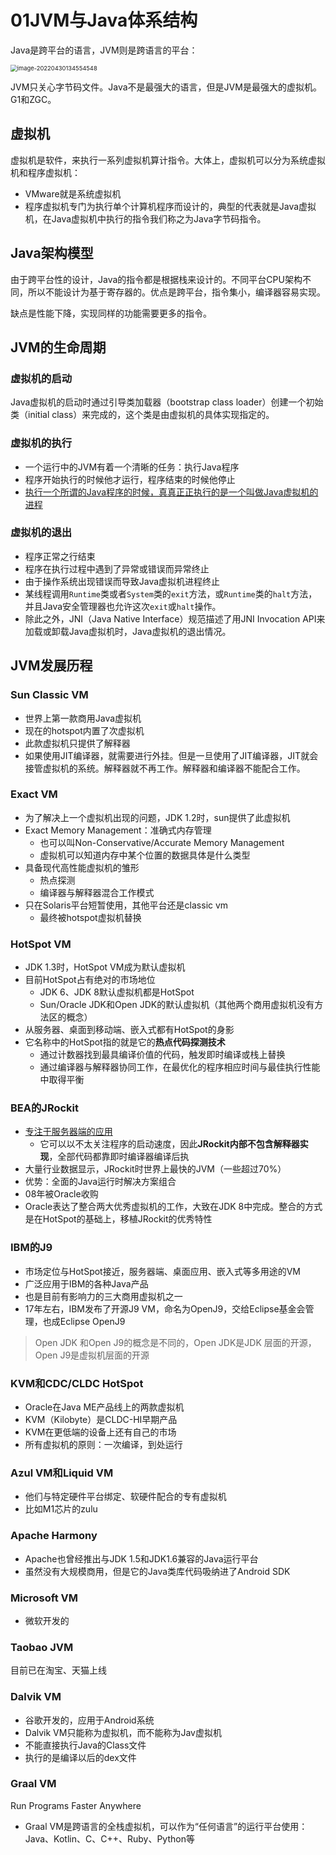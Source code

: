 # 01JVM与Java体系结构

Java是跨平台的语言，JVM则是跨语言的平台：

<img src="https://raw.github.com/Missyesterday/picgo/main/picgo/image-20220430134554548.png" alt="image-20220430134554548" style="zoom:67%;" />

JVM只关心字节码文件。Java不是最强大的语言，但是JVM是最强大的虚拟机。 G1和ZGC。

## 虚拟机

虚拟机是软件，来执行一系列虚拟机算计指令。大体上，虚拟机可以分为系统虚拟机和程序虚拟机：

-   VMware就是系统虚拟机
-   程序虚拟机专门为执行单个计算机程序而设计的，典型的代表就是Java虚拟机，在Java虚拟机中执行的指令我们称之为Java字节码指令。

## Java架构模型

由于跨平台性的设计，Java的指令都是根据栈来设计的。不同平台CPU架构不同，所以不能设计为基于寄存器的。优点是跨平台，指令集小，编译器容易实现。

缺点是性能下降，实现同样的功能需要更多的指令。

## JVM的生命周期

### 虚拟机的启动

Java虚拟机的启动时通过引导类加载器（bootstrap class loader）创建一个初始类（initial class）来完成的，这个类是由虚拟机的具体实现指定的。

### 虚拟机的执行

-   一个运行中的JVM有着一个清晰的任务：执行Java程序
-   程序开始执行的时候他才运行，程序结束的时候他停止
-   <u>执行一个所谓的Java程序的时候，真真正正执行的是一个叫做Java虚拟机的进程</u>

### 虚拟机的退出

-   程序正常之行结束
-   程序在执行过程中遇到了异常或错误而异常终止
-   由于操作系统出现错误而导致Java虚拟机进程终止
-   某线程调用`Runtime`类或者`System`类的`exit`方法，或`Runtime`类的`halt`方法，并且Java安全管理器也允许这次`exit`或`halt`操作。
-   除此之外，JNI（Java Native Interface）规范描述了用JNI Invocation API来加载或卸载Java虚拟机时，Java虚拟机的退出情况。

## JVM发展历程

### Sun Classic VM

-   世界上第一款商用Java虚拟机
-   现在的hotspot内置了次虚拟机
-   此款虚拟机只提供了解释器
-   如果使用JIT编译器，就需要进行外挂。但是一旦使用了JIT编译器，JIT就会接管虚拟机的系统。解释器就不再工作。解释器和编译器不能配合工作。

### Exact VM

-   为了解决上一个虚拟机出现的问题，JDK 1.2时，sun提供了此虚拟机
-   Exact Memory Management：准确式内存管理
    -   也可以叫Non-Conservative/Accurate Memory Management
    -   虚拟机可以知道内存中某个位置的数据具体是什么类型
-   具备现代高性能虚拟机的雏形
    -   热点探测
    -   编译器与解释器混合工作模式
-   只在Solaris平台短暂使用，其他平台还是classic vm
    -   最终被hotspot虚拟机替换

### HotSpot VM

-   JDK 1.3时，HotSpot VM成为默认虚拟机
-   目前HotSpot占有绝对的市场地位
    -   JDK 6、JDK 8默认虚拟机都是HotSpot
    -   Sun/Oracle JDK和Open JDK的默认虚拟机（其他两个商用虚拟机没有方法区的概念）
-   从服务器、桌面到移动端、嵌入式都有HotSpot的身影
-   它名称中的HotSpot指的就是它的**热点代码探测技术**
    -   通过计数器找到最具编译价值的代码，触发即时编译或栈上替换
    -   通过编译器与解释器协同工作，在最优化的程序相应时间与最佳执行性能中取得平衡

### BEA的JRockit

-   <u>专注于服务器端的应用</u>
    -   它可以以不太关注程序的启动速度，因此**JRockit内部不包含解释器实现**，全部代码都靠即时编译器编译后执
-   大量行业数据显示，JRockit时世界上最快的JVM（一些超过70%）
-   优势：全面的Java运行时解决方案组合
-   08年被Oracle收购
-   Oracle表达了整合两大优秀虚拟机的工作，大致在JDK 8中完成。整合的方式是在HotSpot的基础上，移植JRockit的优秀特性

### IBM的J9

-   市场定位与HotSpot接近，服务器端、桌面应用、嵌入式等多用途的VM
-   广泛应用于IBM的各种Java产品
-   也是目前有影响力的三大商用虚拟机之一
-   17年左右，IBM发布了开源J9 VM，命名为OpenJ9，交给Eclipse基金会管理，也成Eclipse OpenJ9

>   Open JDK 和Open J9的概念是不同的，Open JDK是JDK 层面的开源，Open J9是虚拟机层面的开源

### KVM和CDC/CLDC HotSpot

-   Oracle在Java ME产品线上的两款虚拟机
-   KVM（Kilobyte）是CLDC-HI早期产品
-   KVM在更低端的设备上还有自己的市场
-   所有虚拟机的原则：一次编译，到处运行

### Azul VM和Liquid VM

-   他们与特定硬件平台绑定、软硬件配合的专有虚拟机
-   比如M1芯片的zulu

### Apache Harmony

-   Apache也曾经推出与JDK 1.5和JDK1.6兼容的Java运行平台
-    虽然没有大规模商用，但是它的Java类库代码吸纳进了Android SDK

### Microsoft VM

-   微软开发的

### Taobao JVM

目前已在淘宝、天猫上线

### Dalvik VM

-   谷歌开发的，应用于Android系统
-   Dalvik VM只能称为虚拟机，而不能称为Jav虚拟机
-   不能直接执行Java的Class文件
-   执行的是编译以后的dex文件

### Graal VM

Run Programs Faster Anywhere

-   Graal VM是跨语言的全栈虚拟机，可以作为“任何语言”的运行平台使用：Java、Kotlin、C、C++、Ruby、Python等

